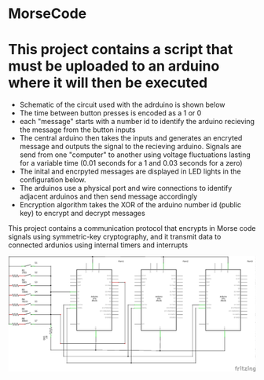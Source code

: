 # MorseCode
# This project contains a script that must be uploaded to an arduino where it will then be executed 

- Schematic of the circuit used with the adrduino is shown below
- The time between button presses is encoded as a 1 or 0
- each "message" starts with a number id to identify the arduino 
recieving the message from the button inputs
- The central arduino then takes the inputs and generates an encryted 
message and outputs the signal to the recieving arduino. Signals are send 
from one "computer" to another using voltage fluctuations lasting for a 
variable time (0.01 seconds for a 1 and 0.03 seconds for a zero)
- The inital and encrpyted messages are displayed in LED lights in the 
configuration below.
- The arduinos use a physical port and wire connections to identify 
adjacent arduinos and then send message accordingly
- Encryption algorithm takes the XOR of the arduino number id 
(public key) to encrypt and decrypt messages
                  
             
This project contains a communication protocol that encrypts in Morse code signals using
symmetric-key cryptography, and it transmit data to connected ardunios using internal timers and interrupts

![Screenshot](schematic.png)
